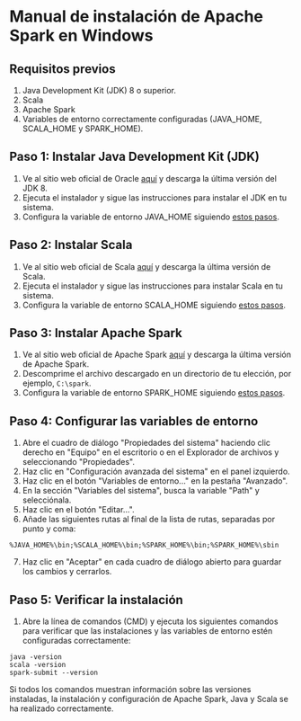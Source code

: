 # Manual de instalación de Apache Spark en Windows

## Requisitos previos

1. Java Development Kit (JDK) 8 o superior.
2. Scala
3. Apache Spark
4. Variables de entorno correctamente configuradas (JAVA_HOME, SCALA_HOME y SPARK_HOME).

## Paso 1: Instalar Java Development Kit (JDK)

1. Ve al sitio web oficial de Oracle [aquí](https://www.oracle.com/java/technologies/javase/javase-jdk8-downloads.html) y descarga la última versión del JDK 8.
2. Ejecuta el instalador y sigue las instrucciones para instalar el JDK en tu sistema.
3. Configura la variable de entorno JAVA_HOME siguiendo [estos pasos](https://www.baeldung.com/java-home-on-windows-7-8-10-mac-os-x-linux).

## Paso 2: Instalar Scala

1. Ve al sitio web oficial de Scala [aquí](https://www.scala-lang.org/download/) y descarga la última versión de Scala.
2. Ejecuta el instalador y sigue las instrucciones para instalar Scala en tu sistema.
3. Configura la variable de entorno SCALA_HOME siguiendo [estos pasos](https://www.tutorialkart.com/scala/scala-environment-setup/).

## Paso 3: Instalar Apache Spark

1. Ve al sitio web oficial de Apache Spark [aquí](https://spark.apache.org/downloads.html) y descarga la última versión de Apache Spark.
2. Descomprime el archivo descargado en un directorio de tu elección, por ejemplo, `C:\spark`.
3. Configura la variable de entorno SPARK_HOME siguiendo [estos pasos](https://bigdata-world.net/how-to-install-apache-spark-on-windows/).

## Paso 4: Configurar las variables de entorno

1. Abre el cuadro de diálogo "Propiedades del sistema" haciendo clic derecho en "Equipo" en el escritorio o en el Explorador de archivos y seleccionando "Propiedades".
2. Haz clic en "Configuración avanzada del sistema" en el panel izquierdo.
3. Haz clic en el botón "Variables de entorno..." en la pestaña "Avanzado".
4. En la sección "Variables del sistema", busca la variable "Path" y selecciónala.
5. Haz clic en el botón "Editar...".
6. Añade las siguientes rutas al final de la lista de rutas, separadas por punto y coma:

```
%JAVA_HOME%\bin;%SCALA_HOME%\bin;%SPARK_HOME%\bin;%SPARK_HOME%\sbin
```

7. Haz clic en "Aceptar" en cada cuadro de diálogo abierto para guardar los cambios y cerrarlos.

## Paso 5: Verificar la instalación

1. Abre la línea de comandos (CMD) y ejecuta los siguientes comandos para verificar que las instalaciones y las variables de entorno estén configuradas correctamente:

```
java -version
scala -version
spark-submit --version
```

Si todos los comandos muestran información sobre las versiones instaladas, la instalación y configuración de Apache Spark, Java y Scala se ha realizado correctamente.
